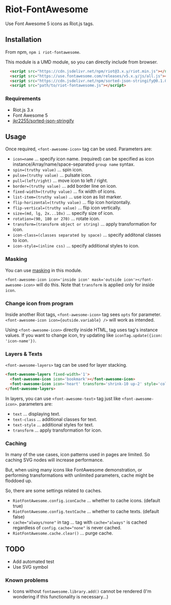 # Riot-FontAwesome

Use Font Awesome 5 icons as Riot.js tags.

## Installation

From npm, `npm i riot-fontawesome`.

This module is a UMD module, so you can directly include from browser.

```html
  <script src="https://cdn.jsdelivr.net/npm/riot@3.x.y/riot.min.js"></script>
  <script src="https://use.fontawesome.com/releases/v5.x.y/js/all.js"></script>
  <script src="https://cdn.jsdelivr.net/npm/sorted-json-stringify@0.1.0/index.js"></script>
  <script src="path/to/riot-fontawesome.js"></script>
```

### Requirements

* Riot.js 3.x
* Font Awesome 5
* [jkr2255/sorted-json-stringify](https://github.com/jkr2255/sorted-json-stringify)

## Usage

Once required, `<font-awesome-icon>` tag can be used. Parameters are:

* `icon=name` ... specify icon name. (required) can be specified as icon instance/Array/name/space-separated `group name` syntax.
* `spin=(truthy value)` ... spin icon.
* `pulse=(truthy value)` ... pulsate icon.
* `pull=(left/right)` ... move icon to left / right.
* `border=(truthy value)` ... add border line on icon.
* `fixed-width=(truthy value)` ... fix width of icons.
* `list-item=(truthy value)` ... use icon as list marker.
* `flip-horizontal=(truthy value)` ... flip icon horizontally.
* `flip-vertical=(truthy value)` ... flip icon vertically.
* `size=(md, lg, 2x...10x)` ... specify size of icon.
* `rotation=(90, 180 or 270)` ... rotate icon.
* `transform=(transform object or string)` ... apply transformation for icon.
* `icon-class=(classes separated by space)` ... specify additonal classes to icon.
* `icon-style=(inline css)` ... specify additional styles to icon.

### Masking

You can use [masking](https://fontawesome.com/how-to-use/svg-with-js#masking) in this module.

`<font-awesome-icon icon='inside icon' mask='outside icon'></font-awesome-icon>` will do this.
Note that `transform` is applied only for inside `icon`.

### Change icon from program

Inside another Riot tags, `<font-awesome-icon>` tag sees `opts` for parameter.
`<font-awesome-icon icon={outside.variable} />` will work as intended.

Using `<font-awesome-icon>` directly inside HTML, tag uses tag's instance values.
If you want to change icon, try updating like `iconTag.update({icon: 'icon-name'})`.

### Layers & Texts

`<font-awesome-layers>` tag can be used for layer stacking.

```html
<font-awesome-layers fixed-width='1'>
  <font-awesome-icon icon='bookmark'></font-awesome-icon>
  <font-awesome-icon icon='heart' transform='shrink-10 up-2' style='color:Tomato'></font-awesome-icon>
</font-awesome-layers>
```

In layers, you can use `<font-awesome-text>` tag just like `<font-awesome-icon>`. parameters are:

* `text` ... displaying text.
* `text-class` ... additional classes for text.
* `text-style` ... additional styles for text.
* `transform` ... apply transformation for icon.

### Caching

In many of the use cases, icon patterns used in pages are limited. So caching SVG nodes will increase performance.

But, when using many icons like FontAwesome demonstration, or performing transformations with unlimited parameters,
cache might be floddoed up.

So, there are some settings related to caches.

* `RiotFontAwesome.config.iconCache` ... whether to cache icons. (default true)
* `RiotFontAwesome.config.textCache` ... whether to cache texts. (default false)
* `cache="always/none"` in tag ... tag with `cache="always"` is cached regardless of `config`. `cache="none"` is never cached.
* `RiotFontAwesome.cache.clear()` ... purge cache.

## TODO

* Add automated test
* Use SVG symbol

### Known problems

* Icons without `fontawesome.library.add()` cannot be rendered (I'm wondering if this functionality is necessary...)
